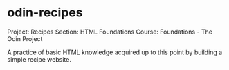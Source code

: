 # odin-recipes
Project: Recipes
Section: HTML Foundations
Course: Foundations - The Odin Project

A practice of basic HTML knowledge acquired up to this point by building a simple recipe website.